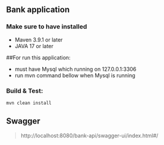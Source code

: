 ## Bank application

### Make sure to have installed
* Maven 3.9.1 or later
* JAVA 17 or later

##For run this application:

- must have Mysql which running on 127.0.0.1:3306
- run mvn command bellow when Mysql is running

### Build & Test:

```
mvn clean install
```

## Swagger
>http://localhost:8080/bank-api/swagger-ui/index.html#/
